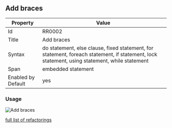 ## Add braces

Property | Value
--- | ---
Id|RR0002
Title|Add braces
Syntax|do statement, else clause, fixed statement, for statement, foreach statement, if statement, lock statement, using statement, while statement
Span|embedded statement
Enabled by Default|yes

### Usage

![Add braces](../../images/refactorings/AddBraces.png)

[full list of refactorings](Refactorings.md)